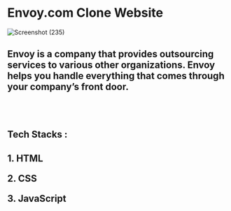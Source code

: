 # Envoy.com Clone Website

![Screenshot (235)](https://user-images.githubusercontent.com/105915717/201954091-48b91017-2bf6-4925-b622-3a8011bf3c03.png)
<br>
<h2>Envoy is a company that provides outsourcing services to various other organizations. Envoy helps you handle everything that comes through your company’s front door.<h2/>
<br>
<h2>Tech Stacks :<h2/>
<p>1. HTML<p/>
<p>2. CSS<p/>
<p>3. JavaScript<p/>
